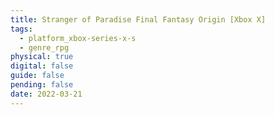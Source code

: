 ```yaml
---
title: Stranger of Paradise Final Fantasy Origin [Xbox X]
tags:
  - platform_xbox-series-x-s
  - genre_rpg
physical: true
digital: false
guide: false
pending: false
date: 2022-03-21
---
```

